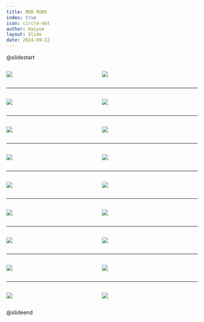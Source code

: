 ```yaml
---
title: MUD RUNS
index: true
icon: circle-dot
author: Haiyue
layout: Slide
date: 2024-09-22
---
```

 
@slidestart

<div style="display:flex">
<div style="flex:1">

![](https://raw.githubusercontent.com/yclord/reading/refs/heads/master/english/Level-P/MUD%20RUNS/001.webp)
</div>
<div style="flex:1">

![](https://raw.githubusercontent.com/yclord/reading/refs/heads/master/english/Level-P/MUD%20RUNS/002.webp)
</div>
</div>

---

<div style="display:flex">
<div style="flex:1">

![](https://raw.githubusercontent.com/yclord/reading/refs/heads/master/english/Level-P/MUD%20RUNS/003.webp)
</div>
<div style="flex:1">

![](https://raw.githubusercontent.com/yclord/reading/refs/heads/master/english/Level-P/MUD%20RUNS/004.webp)
</div>
</div>

---

<div style="display:flex">
<div style="flex:1">

![](https://raw.githubusercontent.com/yclord/reading/refs/heads/master/english/Level-P/MUD%20RUNS/005.webp)
</div>
<div style="flex:1">

![](https://raw.githubusercontent.com/yclord/reading/refs/heads/master/english/Level-P/MUD%20RUNS/006.webp)
</div>
</div>

---

<div style="display:flex">
<div style="flex:1">

![](https://raw.githubusercontent.com/yclord/reading/refs/heads/master/english/Level-P/MUD%20RUNS/007.webp)
</div>
<div style="flex:1">

![](https://raw.githubusercontent.com/yclord/reading/refs/heads/master/english/Level-P/MUD%20RUNS/008.webp)
</div>
</div>

---

<div style="display:flex">
<div style="flex:1">

![](https://raw.githubusercontent.com/yclord/reading/refs/heads/master/english/Level-P/MUD%20RUNS/009.webp)
</div>
<div style="flex:1">

![](https://raw.githubusercontent.com/yclord/reading/refs/heads/master/english/Level-P/MUD%20RUNS/010.webp)
</div>
</div>

---

<div style="display:flex">
<div style="flex:1">

![](https://raw.githubusercontent.com/yclord/reading/refs/heads/master/english/Level-P/MUD%20RUNS/011.webp)
</div>
<div style="flex:1">

![](https://raw.githubusercontent.com/yclord/reading/refs/heads/master/english/Level-P/MUD%20RUNS/012.webp)
</div>
</div>

---

<div style="display:flex">
<div style="flex:1">

![](https://raw.githubusercontent.com/yclord/reading/refs/heads/master/english/Level-P/MUD%20RUNS/013.webp)
</div>
<div style="flex:1">

![](https://raw.githubusercontent.com/yclord/reading/refs/heads/master/english/Level-P/MUD%20RUNS/014.webp)
</div>
</div>

---

<div style="display:flex">
<div style="flex:1">

![](https://raw.githubusercontent.com/yclord/reading/refs/heads/master/english/Level-P/MUD%20RUNS/015.webp)
</div>
<div style="flex:1">

![](https://raw.githubusercontent.com/yclord/reading/refs/heads/master/english/Level-P/MUD%20RUNS/016.webp)
</div>
</div>

---

<div style="display:flex">
<div style="flex:1">

![](https://raw.githubusercontent.com/yclord/reading/refs/heads/master/english/Level-P/MUD%20RUNS/017.webp)
</div>
<div style="flex:1">

![](https://raw.githubusercontent.com/yclord/reading/refs/heads/master/english/Level-P/MUD%20RUNS/018.webp)
</div>
</div>

@slideend